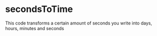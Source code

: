 # secondsToTime
This code transforms a certain amount of seconds you write into days, hours, minutes and seconds 
